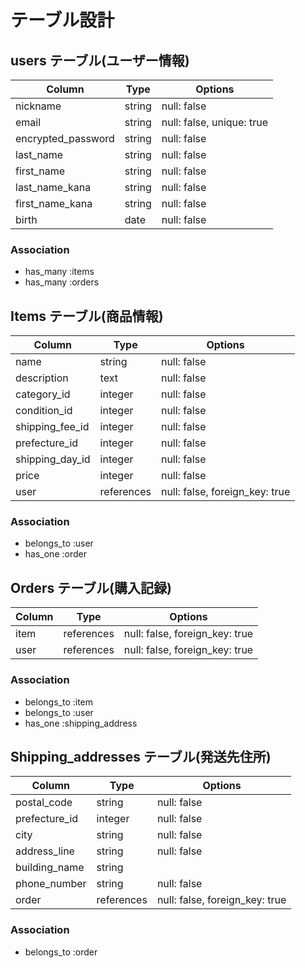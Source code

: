 # テーブル設計

## users テーブル(ユーザー情報)

| Column             | Type       | Options                   |
|--------------------|------------|---------------------------|
| nickname           | string     | null: false               |
| email              | string     | null: false, unique: true |
| encrypted_password | string     | null: false               |
| last_name          | string     | null: false               |
| first_name         | string     | null: false               |
| last_name_kana     | string     | null: false               |
| first_name_kana    | string     | null: false               |
| birth              | date       | null: false               |


### Association

* has_many :items
* has_many :orders

## Items テーブル(商品情報)

| Column              | Type       | Options                        |
|---------------------|------------|--------------------------------|
| name                | string     | null: false                    |
| description         | text       | null: false                    |
| category_id         | integer    | null: false                    |
| condition_id        | integer    | null: false                    |
| shipping_fee_id     | integer    | null: false                    |
| prefecture_id       | integer    | null: false                    |
| shipping_day_id     | integer    | null: false                    |
| price               | integer    | null: false                    |
| user                | references | null: false, foreign_key: true |

### Association

- belongs_to :user
- has_one :order


## Orders テーブル(購入記録)

| Column            | Type       | Options                        |
|-------------------|------------|--------------------------------|
| item              | references | null: false, foreign_key: true |
| user              | references | null: false, foreign_key: true |


### Association

- belongs_to :item
- belongs_to :user
- has_one :shipping_address

## Shipping_addresses テーブル(発送先住所)

| Column            | Type       | Options                        |
|-------------------|------------|--------------------------------|
| postal_code       | string     | null: false                    |
| prefecture_id     | integer    | null: false                    |
| city              | string     | null: false                    |
| address_line      | string     | null: false                    |
| building_name     | string     |                                |
| phone_number      | string     | null: false                    |
| order             | references | null: false, foreign_key: true |



### Association

- belongs_to :order

